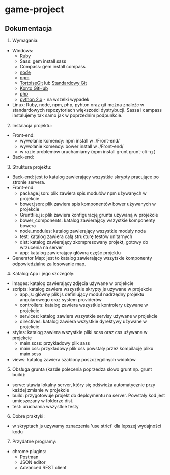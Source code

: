# game-project

## Dokumentacja

1. Wymagania:
 - Windows:
	- [Ruby](http://dl.bintray.com/oneclick/rubyinstaller/rubyinstaller-2.2.3.exe) 
	- Sass: gem install sass
	- Compass: gem install compass
	- [node](https://nodejs.org/dist/v4.2.1/node-v4.2.1-x64.msi)
	- [npm](https://www.npmjs.com/)
	- [TortoiseGit](https://tortoisegit.org/download/) lub [Standardowy Git](https://git-scm.com/download/win)
	- [Konto GitHub](https://github.com/)
	- [php](http://windows.php.net//downloads/releases/php-5.6.15-Win32-VC11-x86.zip)
	- [python 2.x](https://www.python.org/ftp/python/2.7.10/python-2.7.10.msi) - na wszelki wypadek
 - Linux:
    Ruby, node, npm, php, pyhton oraz git można znaleźc w standardowych repozytoriach większości dystrybucji.
    Sassa i campass instalujemy tak samo jak w poprzednim podpunkcie.

2. Instalacja projektu:
 - Front-end:
 	- wywołanie komendy: npm install w ./Front-end/
 	- wywołanie komendy: bower install w ./Front-end/
 	- w razie problemów uruchamiamy (npm install grunt grunt-cli -g )
 - Back-end:
3. Struktura projektu:
 - Back-end: jest to katalog zawierający wszystkie skrypty pracujące po stronie servera.
 - Front-end:
	- package.json: plik zawiera spis modułów npm używanych w projekcie  
	- bower.json: plik zawiera spis komponentów bower używanych w projekcie
	- Gruntfile.js: plik zawiera konfigurację grunta używaną w projekcie
	- bower_components: katalog zawierający wszystkie komponenty bowera
	- node_modules: katalog zawierający wszystkie moduły noda
	- test: katalog zawiera całą strukturę testów unitarnych
	- dist: katalog zawierający zkompresowany projekt, gotowy do wrzucenia na server
	- app: katalog zawierający główną częśc projektu
 - Generator Map: jest to katalog zawierający wszytskie komponenty odpowiedzialne za losowanie map.

4. Katalog App i jego szczegóły:
 - images: katalog zawierający zdjęcia używane w projekcie
 - scripts: katalog zawiera wszystkie skrypty js używane w projekcie
	- app.js: główny plik js definiujący moduł nadrzędny projektu angularowego oraz system providerów
	- controllers: katalog zawiera wszystkie kontrolery używane w projekcie
	- services: katalog zawiera wszystkie servisy używane w projekcie
	- directives: katalog zawiera wszystkie dyrektywy używane w projekcie
 - styles: katalog zawiera wszystkie pliki scss oraz css używane w projekcie
	- main.scss: przykładowy plik sass
	- main.css: przykładowy plik css powstały przez kompilację pliku main.scss
 - views: katalog zawiera szablony poszczególnych widoków

5. Obsługa grunta (kazde polecenia poprzedza słowo grunt np. grunt build):
 - serve: stawia lokalny server, który się odświeża automatycznie przy każdej zmianie w projekcie
 - build: przygotowuje projekt do deploymentu na server. Powstały kod jest umieszczany w folderze dist.
 - test: uruchamia wszystkie testy

6. Dobre praktyki:
 - w skryptach js używamy oznaczenia 'use strict' dla lepszej wydajności kodu

 7. Przydatne programy:
 - chrome plugins:
 	- Postman
 	- JSON editor
 	- Advanced REST client